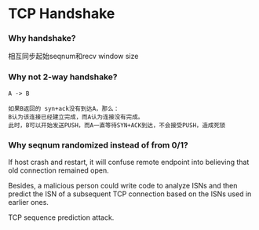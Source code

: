 TCP Handshake
=============


### Why handshake?

相互同步起始seqnum和recv window size


### Why not 2-way handshake?

    A -> B

    如果B返回的 syn+ack没有到达A，那么：
    B认为该连接已经建立完成，而A认为连接没有完成。
    此时，B可以开始发送PUSH，而A一直等待SYN+ACK到达，不会接受PUSH，造成死锁


### Why seqnum randomized instead of from 0/1?

If host crash and restart, it will confuse remote endpoint into believing that
old connection remained open.

Besides, a malicious person could write code to analyze ISNs and then predict the ISN of a 
subsequent TCP connection based on the ISNs used in earlier ones. 

TCP sequence prediction attack.
